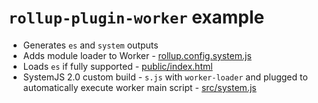# `rollup-plugin-worker` example

* Generates `es` and `system` outputs
* Adds module loader to Worker -
  [rollup.config.system.js](rollup.config.system.js#L23)
* Loads `es` if fully supported - [public/index.html](public/index.html)
* SystemJS 2.0 custom build - `s.js` with `worker-loader` and plugged to
  automatically execute worker main script - [src/system.js](src/system.js)
